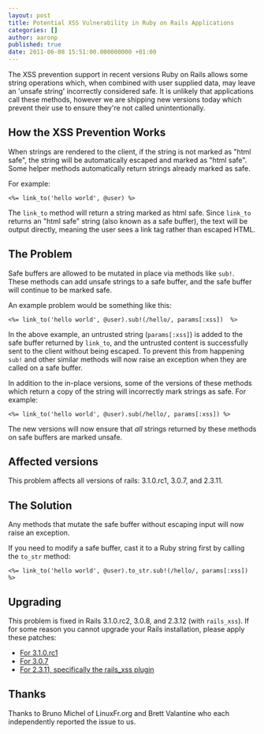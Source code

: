 ```yaml
---
layout: post
title: Potential XSS Vulnerability in Ruby on Rails Applications
categories: []
author: aaronp
published: true
date: 2011-06-08 15:51:00.000000000 +01:00
---
```

The XSS prevention support in recent versions Ruby on Rails allows some string operations which, when combined with user supplied data, may leave an 'unsafe string' incorrectly considered safe.  It is unlikely that applications call these methods, however we are shipping new versions today which prevent their use to ensure they're not called unintentionally.

## How the XSS Prevention Works

When strings are rendered to the client, if the string is not marked as "html safe", the string will be automatically escaped and marked as "html safe". Some helper methods automatically return strings already marked as safe.

For example:

    <%= link_to('hello world', @user) %>

The `link_to` method will return a string marked as html safe.  Since `link_to` returns an "html safe" string (also known as a safe buffer), the text will be output directly, meaning the user sees a link tag rather than escaped HTML.

## The Problem

Safe buffers are allowed to be mutated in place via methods like `sub!`.  These methods can add unsafe strings to a safe buffer, and the safe buffer will continue to be marked safe.

An example problem would be something like this:

    <%= link_to('hello world', @user).sub!(/hello/, params[:xss])  %>

In the above example, an untrusted string (`params[:xss]`) is added to the safe buffer returned by `link_to`, and the untrusted content is successfully sent to the client without being escaped.  To prevent this from happening `sub!` and other similar methods will now raise an exception when they are called on a safe buffer.

In addition to the in-place versions, some of the versions of these methods which return a copy of the string will incorrectly mark strings as safe.  For example:

    <%= link_to('hello world', @user).sub(/hello/, params[:xss]) %>

The new versions will now ensure that *all* strings returned by these methods on safe buffers are marked unsafe.
## Affected versions

This problem affects all versions of rails: 3.1.0.rc1, 3.0.7, and 2.3.11.

## The Solution

Any methods that mutate the safe buffer without escaping input will now raise an exception.

If you need to modify a safe buffer, cast it to a Ruby string first by calling the `to_str` method:

    <%= link_to('hello world', @user).to_str.sub!(/hello/, params[:xss]) %>

## Upgrading

This problem is fixed in Rails 3.1.0.rc2, 3.0.8, and 2.3.12 (with `rails_xss`).  If for some reason you cannot upgrade your Rails installation, please apply these patches:


  * [For 3.1.0.rc1](https://gist.github.com/89d6266cc7875614c5a5) 
  * [For 3.0.7](https://gist.github.com/b2ceb626fc2bcdfe497f)
  * [For 2.3.11, specifically the rails_xss plugin](https://gist.github.com/392235903426322e0414) 

## Thanks

Thanks to Bruno Michel of LinuxFr.org and Brett Valantine who each independently reported the issue to us.
